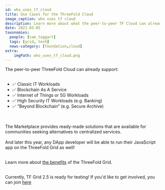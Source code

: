 ```yaml
---
id: who_uses_tf_cloud
title: Use Cases for the ThreeFold Cloud
image_caption: who uses tf cloud
description: Learn more about what the peer-to-peer TF Cloud can already achieve! 
date: 2021-03-05
taxonomies:
  people: [sam_taggart]
  tags: [grid, tech]
  news-category: [foundation,cloud]
extra:
    imgPath: who_uses_tf_cloud.png
---
```


The peer-to-peer ThreeFold Cloud can already support:
<br/>
<br/>

- ✅ Classic IT Workloads
- ✅ Blockchain As A Service
- ✅ Internet of Things or 5G Workloads
- ✅ High Security IT Workloads (e.g. Banking)
- ✅ “Beyond Blockchain” (e.g. Secure Archive)

<br/>
<br/>
The Marketplace provides ready-made solutions that are available for communities seeking alternatives to centralized services.
<br/>
<br/>
And later this year, any DApp developer will be able to run their JavaScript app on the ThreeFold Grid as well!
<br/>
<br/>

Learn more about [the benefits](https://threefold.io/info/threefold#/threefold__grid_why) of the ThreeFold Grid.
<br/>
<br/>

Currently, TF Grid 2.5 is ready for testing! If you'd like to get involved, you can join [here](https://bit.ly/tftesting)